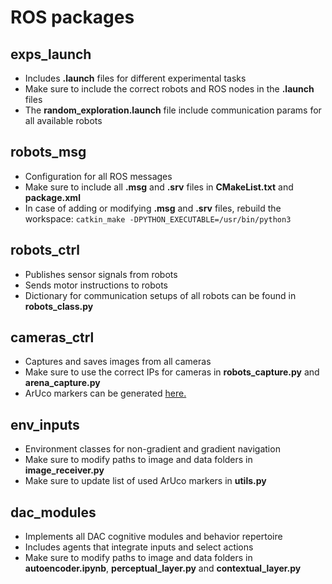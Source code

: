 # ROS packages #

## exps_launch ##

- Includes **.launch** files for different experimental tasks
- Make sure to include the correct robots and ROS nodes in the **.launch** files
- The **random_exploration.launch** file include communication params for all available robots

## robots_msg ##

- Configuration for all ROS messages 
- Make sure to include all **.msg** and **.srv** files in **CMakeList.txt** and **package.xml**
- In case of adding or modifying **.msg** and **.srv** files, rebuild the workspace: `catkin_make -DPYTHON_EXECUTABLE=/usr/bin/python3`

## robots_ctrl ##

- Publishes sensor signals from robots
- Sends motor instructions to robots
- Dictionary for communication setups of all robots can be found in **robots_class.py**

## cameras_ctrl ##

- Captures and saves images from all cameras
- Make sure to use the correct IPs for cameras in **robots_capture.py** and **arena_capture.py**
- ArUco markers can be generated [here.](https://chev.me/arucogen/)

## env_inputs ##

- Environment classes for non-gradient and gradient navigation
- Make sure to modify paths to image and data folders in **image_receiver.py**
- Make sure to update list of used ArUco markers in **utils.py** 

## dac_modules ##

- Implements all DAC cognitive modules and behavior repertoire
- Includes agents that integrate inputs and select actions 
- Make sure to modify paths to image and data folders in **autoencoder.ipynb**, **perceptual_layer.py** and **contextual_layer.py**


